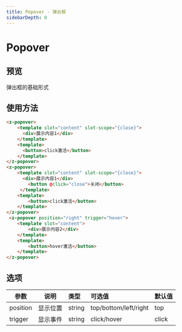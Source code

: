 ```yaml
---
title: Popover - 弹出框
sidebarDepth: 0
---
```

# Popover

## 预览
弹出框的基础形式

<ClientOnly>
  <popover-demo/>
</ClientOnly>

## 使用方法
```html
<z-popover>
    <template slot="content" slot-scope="{close}">
      <div>展示内容1</div>
    </template>
    <template>
      <button>click激活</button>
    </template>
</z-popover>
<z-popover>
    <template slot="content" slot-scope="{close}">
      <div>展示内容1</div>
        <button @click="close">关闭</button>
     </template>
    <template>
        <button>click激活</button>
    </template>
</z-popover>
 <z-popover position="right" trigger="hover">
    <template slot="content">
        <div>展示内容2</div>
    </template>
    <template>
        <button>hover激活</button>
    </template>
</z-popover>
```


## 选项
| 参数      | 说明      | 类型    | 可选值                | 默认值|
| --------- |:---------:|:--------|:----------------------|:------|
| position  | 显示位置  | string  |top/bottom/left/right  |top    |
| trigger   | 显示事件  | string  |click/hover            |click  |